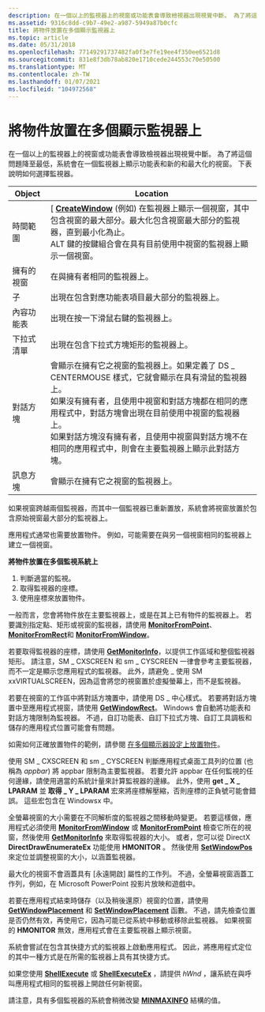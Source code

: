```yaml
---
description: 在一個以上的監視器上的視窗或功能表會導致檢視器出現視覺中斷。 為了將這個問題降至最低，系統會在一個監視器上顯示功能表和新的和最大化的視窗。 下表說明如何選擇監視器。
ms.assetid: 9316c8dd-c9b7-49e2-a987-5949a87b0cfc
title: 將物件放置在多個顯示監視器上
ms.topic: article
ms.date: 05/31/2018
ms.openlocfilehash: 77149291737482fa0f3e7fe19ee4f350ee6521d8
ms.sourcegitcommit: 831e8f3db78ab820e1710cede244553c70e50500
ms.translationtype: MT
ms.contentlocale: zh-TW
ms.lasthandoff: 01/07/2021
ms.locfileid: "104972568"
---
```

# <a name="positioning-objects-on-multiple-display-monitors"></a>將物件放置在多個顯示監視器上

在一個以上的監視器上的視窗或功能表會導致檢視器出現視覺中斷。 為了將這個問題降至最低，系統會在一個監視器上顯示功能表和新的和最大化的視窗。 下表說明如何選擇監視器。



| Object         | Location                                                                                                                                                                                                                                                                                                                                                                                                                                                                                       |
|----------------|------------------------------------------------------------------------------------------------------------------------------------------------------------------------------------------------------------------------------------------------------------------------------------------------------------------------------------------------------------------------------------------------------------------------------------------------------------------------------------------------|
| 時間範圍         | [ [**CreateWindow**](/windows/win32/api/winuser/nf-winuser-createwindowa) (例如) 在監視器上顯示一個視窗，其中包含視窗的最大部分。最大化包含視窗最大部分的監視器，直到最小化為止。<br/> ALT 鍵的按鍵組合會在具有目前使用中視窗的監視器上顯示一個視窗。<br/>                                                                                                                                          |
| 擁有的視窗   | 在與擁有者相同的監視器上。                                                                                                                                                                                                                                                                                                                                                                                                                                                              |
| 子        | 出現在包含對應功能表項目最大部分的監視器上。                                                                                                                                                                                                                                                                                                                                                                                                          |
| 內容功能表   | 出現在按一下滑鼠右鍵的監視器上。                                                                                                                                                                                                                                                                                                                                                                                                                                         |
| 下拉式清單 | 出現在包含下拉式方塊矩形的監視器上。                                                                                                                                                                                                                                                                                                                                                                                                                           |
| 對話方塊     | 會顯示在擁有它之視窗的監視器上。如果定義了 DS \_ CENTERMOUSE 樣式，它就會顯示在具有滑鼠的監視器上。<br/> 如果沒有擁有者，且使用中視窗和對話方塊都在相同的應用程式中，對話方塊會出現在目前使用中視窗的監視器上。<br/> 如果對話方塊沒有擁有者，且使用中視窗與對話方塊不在相同的應用程式中，則會在主要監視器上顯示此對話方塊。<br/> |
| 訊息方塊    | 會顯示在擁有它之視窗的監視器上。                                                                                                                                                                                                                                                                                                                                                                                                                                             |



 

如果視窗跨越兩個監視器，而其中一個監視器已重新置放，系統會將視窗放置於包含原始視窗最大部分的監視器上。

應用程式通常也需要放置物件。 例如，可能需要在與另一個視窗相同的監視器上建立一個視窗。

**將物件放置在多個監視系統上**

1.  判斷適當的監視。
2.  取得監視器的座標。
3.  使用座標來放置物件。

一般而言，您會將物件放在主要監視器上，或是在其上已有物件的監視器上。 若要識別指定點、矩形或視窗的監視器，請使用 [**MonitorFromPoint**](/windows/desktop/api/Winuser/nf-winuser-monitorfrompoint)、 [**MonitorFromRect**](/windows/desktop/api/Winuser/nf-winuser-monitorfromrect)和 [**MonitorFromWindow**](/windows/desktop/api/Winuser/nf-winuser-monitorfromwindow)。

若要取得監視器的座標，請使用 [**GetMonitorInfo**](/windows/desktop/api/Winuser/nf-winuser-getmonitorinfoa)，以提供工作區域和整個監視器矩形。 請注意，SM \_ CXSCREEN 和 sm \_ CYSCREEN 一律會參考主要監視器，而不一定是顯示您應用程式的監視器。 此外，請避免 \_ 使用 SM xxVIRTUALSCREEN，因為這會將您的視窗置於虛擬螢幕上，而不是監視器。

若要在視窗的工作區中將對話方塊置中，請使用 DS \_ 中心樣式。 若要將對話方塊置中至應用程式視窗，請使用 [**GetWindowRect**](/windows/win32/api/winuser/nf-winuser-getwindowrect)。 Windows 會自動將功能表和對話方塊限制為監視器。 不過，自訂功能表、自訂下拉式方塊、自訂工具調板和儲存的應用程式位置可能會有問題。

如需如何正確放置物件的範例，請參閱 [在多個顯示器設定上放置物件](positioning-objects-on-a-multiple-display-setup.md)。

使用 SM \_ CXSCREEN 和 sm \_ CYSCREEN 判斷應用程式桌面工具列的位置 (也稱為 *appbar*) 將 appbar 限制為主要監視器。 若要允許 appbar 在任何監視的任何邊緣，請使用適當的系統計量來計算監視器的邊緣。 此外，使用 **get \_ X \_ LPARAM** 並 **取得 \_ Y \_ LPARAM** 宏來將座標解壓縮，否則座標的正負號可能會錯誤。 這些宏包含在 Windowsx 中。

全螢幕視窗的大小需要在不同解析度的監視器之間移動時變更。 若要這樣做，應用程式必須使用 [**MonitorFromWindow**](/windows/desktop/api/Winuser/nf-winuser-monitorfromwindow) 或 [**MonitorFromPoint**](/windows/desktop/api/Winuser/nf-winuser-monitorfrompoint) 檢查它所在的視窗，然後使用 [**GetMonitorInfo**](/windows/desktop/api/Winuser/nf-winuser-getmonitorinfoa) 來取得監視器的大小。 或者，您可以從 DirectX **DirectDrawEnumerateEx** 功能使用 **HMONITOR** 。 然後使用 [**SetWindowPos**](/windows/win32/api/winuser/nf-winuser-setwindowpos) 來定位並調整視窗的大小，以涵蓋監視器。

最大化的視窗不會涵蓋具有 [永遠開啟] 屬性的工作列。 不過，全螢幕視窗涵蓋工作列，例如，在 Microsoft PowerPoint 投影片放映和遊戲中。

若要在應用程式結束時儲存（以及稍後還原）視窗的位置，請使用 [**GetWindowPlacement**](/windows/win32/api/winuser/nf-winuser-getwindowplacement) 和 [**SetWindowPlacement**](/windows/win32/api/winuser/nf-winuser-setwindowplacement) 函數。 不過，請先檢查位置是否仍然有效，再使用它，因為可能已從系統中移動或移除此監視器。 如果視窗的 **HMONITOR** 無效，應用程式會在主要監視器上顯示視窗。

系統會嘗試在包含其快捷方式的監視器上啟動應用程式。 因此，將應用程式定位的其中一種方式是在所需的監視器上具有其快捷方式。

如果您使用 [**ShellExecute**](/windows/win32/api/shellapi/nf-shellapi-shellexecutea) 或 [**ShellExecuteEx**](/windows/win32/api/shellapi/nf-shellapi-shellexecuteexa) ，請提供 *hWnd* ，讓系統在與呼叫應用程式相同的監視器上開啟任何新視窗。

請注意，具有多個監視器的系統會稍微改變 [**MINMAXINFO**](/windows/win32/api/winuser/ns-winuser-minmaxinfo) 結構的值。

 

 
